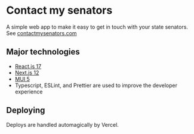# Contact my senators

A simple web app to make it easy to get in touch with your state senators. See [contactmysenators.com](https://contactmysenators.com/)

## Major technologies

- [React.js 17](https://reactjs.org/)
- [Next.js 12](https://nextjs.org/)
- [MUI 5](https://mui.com/)
- Typescript, ESLint, and Prettier are used to improve the developer experience

## Deploying

Deploys are handled automagically by Vercel.

